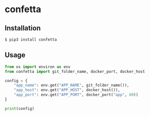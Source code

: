 # confetta

## Installation

```shell
$ pip3 install confetta
```

## Usage

```python
from os import environ as env
from confetta import git_folder_name, docker_port, docker_host

config = {
    "app_name": env.get("APP_NAME", git_folder_name()),
    "app_host": env.get("APP_HOST", docker_host()),
    "app_port": env.get("APP_PORT", docker_port("app", 80))
}

print(config)
```
